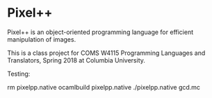 # Pixel++

Pixel++ is an object-oriented programming language for efficient manipulation of images.

This is a class project for COMS W4115 Programming Languages and Translators, Spring 2018 at Columbia University.

Testing:

rm pixelpp.native
ocamlbuild pixelpp.native
./pixelpp.native gcd.mc

